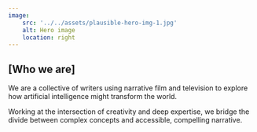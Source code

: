 ```yaml
---
image:
    src: '../../assets/plausible-hero-img-1.jpg'
    alt: Hero image
    location: right
---
```


## [Who we are]

We are a collective of writers using narrative film and television to explore how artificial intelligence might transform the world.

Working at the intersection of creativity and deep expertise, we bridge the divide between complex concepts and accessible, compelling narrative.
